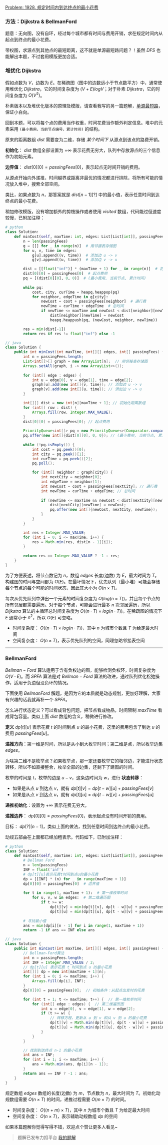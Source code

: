 [Problem: 1928. 规定时间内到达终点的最小花费](https://leetcode.cn/problems/minimum-cost-to-reach-destination-in-time/description/)

### 方法：Dijkstra & BellmanFord

题意：无向图，没有自环，经过每个城市都有时间与费用开销，求在规定时间内从起点到终点的最小花费。

带权图，求源点到其他点的最短距离，这不就是单源最短路问题？！虽然 $DFS$ 也能解出本题，不过套用模版更加合适。

### 堆优化 Dijkstra

假如点数为 $V$，边数为 $E$。在稀疏图（图中的边数远小于节点数平方）中，通常使用堆优化 $Dijkstra$，它的时间复杂度为 $(V+E)logV$；对于朴素 $Dijkstra$，它的时间复杂度为 $O(V^2)$。

朴素版本以及堆优化版本的原理及模版，请查看我写的另一篇题解，[单源最短路](https://leetcode.cn/problems/minimum-time-to-visit-disappearing-nodes/solutions/2848394/po-su-dijkstradui-you-hua-mo-ban-zhao-lu-ve92/)，保证小白向。

回到本题，可以将每个点的费用当作权重，时间花费当作额外判定信息。堆中的元素采用 `(最小费用，当前节点编号，累计时间)` 的结构。

原来的距离数组 $dist$ 需要变为二维，存储 *某个时间下* 从源点到该点的路费开销。

**初始化**： $dist$ 数组全部设置为 $+\infty$ 表示花费无穷大，队列中存放源点的三个信息作为初始元素。

**边界值**： $dist[0][0] = passingFees[0]$，表示起点无时间开销的费用。

从源点开始向外递推，时间越界或距离非最优的情况都进行排除，将所有可能的情况放入堆中，搜索全部空间。

类比，如果点数为 $n$，那答案就是 $dist[n-1][?]$ 中的最小值，表示任意时间到达终点的最小花费。

稍加修改模版，没有增加额外的剪枝操作或者使用 $visited$ 数组，代码能过但速度较慢，已附加注释：

```Python
# python
class Solution:
    def minCost(self, maxTime: int, edges: List[List[int]], passingFees: List[int]) -> int:
        n = len(passingFees)
        g = [[] for _ in range(n)]  # 用邻接表存储图
        for u, v, time in edges:
            g[u].append((v, time))  # 添加边 u -> v
            g[v].append((u, time))  # 添加边 v -> u

        dist = [[float("inf")] * (maxTime + 1) for _ in range(n)]  # 初始化距离数组
        dist[0][0] = passingFees[0]  # 起点费用
        pq = [(dist[0][0], 0, 0)]  # (最小费用, 当前节点, 累计时间)
        
        while pq:
            cost, city, curTime = heapq.heappop(pq)
            for neighbor, edgeTime in g[city]:
                newCost = cost + passingFees[neighbor]  # 通行费
                newTime = curTime + edgeTime  # 总时间
                if newTime <= maxTime and newCost < dist[neighbor][newTime]:
                    dist[neighbor][newTime] = newCost
                    heapq.heappush(pq, (newCost, neighbor, newTime))

        res = min(dist[-1])
        return res if res != float("inf") else -1
```

```Java
// java
class Solution {
    public int minCost(int maxTime, int[][] edges, int[] passingFees) {
        int n = passingFees.length;
        List<int[]>[] graph = new ArrayList[n];  // 用邻接表存储图
        Arrays.setAll(graph, i -> new ArrayList<>());
        
        for (int[] edge : edges) {
            int u = edge[0], v = edge[1], time = edge[2];
            graph[u].add(new int[]{v, time}); // 添加边 u -> v
            graph[v].add(new int[]{u, time}); // 添加边 v -> u
        }

        int[][] dist = new int[n][maxTime + 1]; // 初始化距离数组
        for (int[] row : dist) {
            Arrays.fill(row, Integer.MAX_VALUE);
        }
        dist[0][0] = passingFees[0]; // 起点费用
        
        PriorityQueue<int[]> pq = new PriorityQueue<>(Comparator.comparingInt(a -> a[0]));
        pq.offer(new int[]{dist[0][0], 0, 0}); // (最小费用, 当前节点, 累计时间)
        
        while (!pq.isEmpty()) {
            int cost = pq.peek()[0];
            int city = pq.peek()[1];
            int curTime = pq.peek()[2];
            pq.poll();

            for (int[] neighbor : graph[city]) {
                int nextCity = neighbor[0];
                int edgeTime = neighbor[1];
                int newCost = cost + passingFees[nextCity]; // 通行费
                int newTime = curTime + edgeTime; // 总时间
                
                if (newTime <= maxTime && newCost < dist[nextCity][newTime]) {
                    dist[nextCity][newTime] = newCost;
                    pq.offer(new int[]{newCost, nextCity, newTime});
                }
            }
        }

        int res = Integer.MAX_VALUE;
        for (int i = 0; i <= maxTime; i++) {
            res = Math.min(res, dist[n - 1][i]);
        }
        
        return res == Integer.MAX_VALUE ? -1 : res;
    }
}
```

为了方便表述，将节点数记为 $n$，数组 $edges$ 长度(边数) 为 $E$，最大时间为 $T$。构建图的时间与空间都为 $O(E)$。在最坏情况下，优先队列（最小堆）可能会存储每个节点的每个可能的时间状态，因此其大小为 $O(n\times T)$。

每次从优先队列中弹出一个元素的时间复杂度为 $O(log(n\times T))$，并且每个节点的所有邻居都需要遍历。对于每个节点，可能会进行最多 $n$ 次邻居遍历，所以 $Dijkstra$ 算法的主循环总时间复杂度为 $O((n\cdot T)\times log(n\cdot T))$。在稀疏图的情况下 $E$ 通常小于 $n^2$，所以 $O(E)$ 可忽略。

- 时间复杂度： $O((n\cdot T)\times log(n\cdot T))$，其中 $n$ 为城市个数且 $T$ 为给定最大时间
- 空间复杂度： $O(n\times T)$，表示优先队列的空间，同理忽略邻接表空间

---

### BellmanFord

$Bellman-Ford$ 算法适用于含有负权边的图，能够检测负权环，时间复杂度为 $O(V⋅E)$。而 $SPFA$ 算法是对 $Bellman-Ford$ 算法的改进，通过队列优化松弛操作，适用于负边但没负环的情况。

下面使用 $BellmanFord$ 解题，是因为它的本质就是动态规划，更加好理解，大家有兴趣的话我就再补一个 $SPFA$。

怎么进行状态定义？可以看成背包问题，把节点看成物品，时间限制 $maxTime$ 看成背包容量。类似上面 $dist$ 数组的含义，稍微进行修改。

**定义** $dp[t][u]$ 表示花费 $t$ 的时间到点 $u$ 的最小花费，这里的费用包含了到达 $u$ 的费用 $passingFees[u]$。

**递推方向**：第一维是时间，所以是从小到大枚举时间；第二维是点，所以枚举边集 $edges$。

为啥第二维不是枚举点？如果枚举点，那一定还要枚举它的相邻边，才能进行状态转移，所以不如直接整合，枚举全部的边集，还剩下了建图的时间。

枚举的时间是 $t$，枚举的边是 $u-v$，这条边时间为 $w$，进行 **状态转移**：

- 如果是从点 $u$ 到达点 $v$，就有 $dp[t][v] = dp[t-w][u] + passingFees[v]$
- 如果是从点 $v$ 到达点 $u$，就有 $dp[t][u] = dp[t-w][v] + passingFees[u]$

**递推初始化**：设置为 $+\infty$ 表示花费无穷大。

**递推边界**： $dp[0][0] = passingFees[0]$，表示起点没有时间开销的费用。

目标： $dp[?][n-1]$，类似上面的做法，找到任意时间到达终点的最小花费。

动规五部曲在上面都已经加粗表示。代码如下，已附加注释：

```Python
# python
class Solution:
    def minCost(self, maxTime: int, edges: List[List[int]], passingFees: List[int]) -> int:
        # Bellman Ford
        n = len(passingFees)
        INF = float('inf')
        # dp[t][u]表示花费t时间到点u的最小花费
        dp = [[INF] * (n) for _ in range(maxTime + 1)]
        dp[0][0] = passingFees[0]  # 边界值
        
        for t in range(1, maxTime + 1):  # 第一维枚举时间
            for u, v, w in edges:  # 第二维遍历图
                if t >= w:
                    dp[t][v] = min(dp[t][v], dp[t - w][u] + passingFees[v])
                    dp[t][u] = min(dp[t][u], dp[t - w][v] + passingFees[u])
        
        # 寻找最小值
        ans = min(dp[i][n - 1] for i in range(1, maxTime + 1))
        return -1 if ans == INF else ans
```

```Java
// java
class Solution {
    public int minCost(int maxTime, int[][] edges, int[] passingFees) {
        // Bellman-Ford算法
        int n = passingFees.length;
        int INF = Integer.MAX_VALUE / 2;
        // dp[t][u] 表示花费 t 时间到点 u 的最小花费
        int[][] dp = new int[maxTime + 1][n];
        for (int i = 0; i <= maxTime; i++) {
            Arrays.fill(dp[i], INF);
        }
        dp[0][0] = passingFees[0];  // 初始条件：从起点出发时的花费

        for (int t = 1; t <= maxTime; t++) {  // 第一维枚举时间
            for (int[] edge : edges) {  // 第二维遍历图
                int u = edge[0], v = edge[1], w = edge[2];
                if (t >= w) {
                    // 转移方程，更新从 u 到 v 和从 v 到 u 的最小花费
                    dp[t][v] = Math.min(dp[t][v], dp[t - w][u] + passingFees[v]);
                    dp[t][u] = Math.min(dp[t][u], dp[t - w][v] + passingFees[u]);
                }
            }
        }

        // 找到到达终点 n-1 的最小花费
        int ans = INF;
        for (int i = 1; i <= maxTime; i++) {
            ans = Math.min(ans, dp[i][n - 1]);
        }
        return ans == INF ? -1 : ans;
    }
}
```

规定数组 $edges$ 数组的长度(边数) 为 $m$，节点数为 $n$，最大时间为 $T$。初始化动规数组需要 $O(n\times T)$ 的时间，递推过程需要 $O(m\times T)$ 的时间。

- 时间复杂度： $O((n+m)\times T)$，其中 $n$ 为城市个数且 $T$ 为给定最大时间
- 空间复杂度： $O(n\times T)$，表示辅助动规数组 $dp$ 的空间

如果本篇题解你觉得写得不错，欢迎点个赞让更多人看见~

> 题解已发布力扣平台 [我的题解](https://leetcode.cn/problems/minimum-cost-to-reach-destination-in-time/solutions/2937759/dan-yuan-zui-duan-lu-dijkstra-bellmanfor-dp88/)
